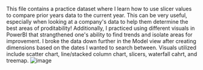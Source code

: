 This file contains a practice dataset where I learn how to use slicer values to compare prior years data to the current year.
This can be very useful, especially when looking at a company's data to help them determine the best areas of proditability!
Additionally, I practiced using different visuals in PowerBI that strangthened one's ability to find trends and isolate areas for improvement.
I broke the data down further in the Model view after creating dimensions based on the dates I wanted to search between.
Visuals utilized include scatter chart, line/stacked column chart, slicers, waterfall cahrt, and treemap.
![image](https://github.com/user-attachments/assets/9dea7087-c441-407e-96fc-babd653a28cf)
